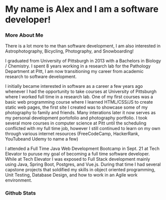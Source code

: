 # My name is Alex and I am a software developer! 

<!-- ASTROPHOTO BANNER IMG-->

### More About Me
There is a lot more to me than software development, I am also interested in Astrophotography, Bicycling, Photography, and Snowboarding!

I graduated from University of Pittsburgh in 2013 with a Bachelors in Biology / Chemistry. I spent 8 years working in a research lab for the Pathology Department at Pitt, I am now transitioning my career from academic research to software development. 

I initially became interested in software as a career a few years ago whenever I had the opportunity to take courses at University of Pittsburgh where I worked full time in a research lab. One of my first courses was a basic web programming course where I learned HTML/CSS/JS to create static web pages, the first site I created was to showcase some of my photography to family and friends. Many interations later it now serves as my personal development portofolio and photography portfolio. I took several more courses in computer science at Pitt until the scheduling conflicted with my full time job, however I still continued to learn on my own through various internet resources (FreeCodeCamp, HackerRank, YouTubeand Udemy to name a few)

I attended a Full Time Java Web Development Bootcamp in Sept. 21 at Tech Elevator to puruse my goal of becoming a full time software developer. While at Tech Elevator I was exposed to Full Stack development mainly using Java, Spring Boot, Postgres, and Vue.js. During that time I had several capstone projects that soldified my skills in object oriented programming, Unit Testing, Database Design, and how to work in an Agile work environment.
<!--
Here are some ideas to get you started:

- 🔭 I’m currently working on ...
- 🌱 I’m currently learning ...
- 👯 I’m looking to collaborate on ...
- 🤔 I’m looking for help with ...
- 💬 Ask me about ...
- 📫 How to reach me: ...
- 😄 Pronouns: ...
- ⚡ Fun fact: ...
-->

### Github Stats
